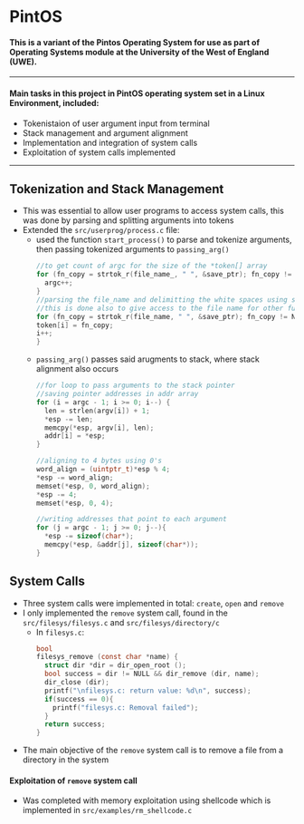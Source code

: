 # PintOS
#### This is a variant of the Pintos Operating System for use as part of Operating Systems module at the University of the West of England (UWE).
---
#### Main tasks in this project in PintOS operating system set in a Linux Environment, included:
- Tokenistaion of user argument input from terminal
- Stack management and argument alignment
- Implementation and integration of system calls
- Exploitation of system calls implemented
---
## Tokenization and Stack Management
* This was essential to allow user programs to access system calls, this was done by parsing and splitting arguments into tokens
* Extended the `src/userprog/process.c` file:
  * used the function `start_process()` to parse and tokenize arguments, then passing tokenized arguments to `passing_arg()`
      ```c
      //to get count of argc for the size of the *token[] array
      for (fn_copy = strtok_r(file_name_, " ", &save_ptr); fn_copy != NULL; fn_copy = strtok_r(NULL, " ", &save_ptr)){
        argc++;
      }  
    //parsing the file_name and delimitting the white spaces using strtok_r 
    //this is done also to give access to the file name for other functions
    for (fn_copy = strtok_r(file_name, " ", &save_ptr); fn_copy != NULL; fn_copy = strtok_r(NULL, " ", &save_ptr)){
      token[i] = fn_copy;
      i++;
    }
      ```
  * `passing_arg()` passes said arugments to stack, where stack alignment also occurs
    ```c
    //for loop to pass arguments to the stack pointer
    //saving pointer addresses in addr array
    for (i = argc - 1; i >= 0; i--) {
      len = strlen(argv[i]) + 1; 
      *esp -= len; 
      memcpy(*esp, argv[i], len);
      addr[i] = *esp;
    }
  
    //aligning to 4 bytes using 0's
    word_align = (uintptr_t)*esp % 4;
    *esp -= word_align;
    memset(*esp, 0, word_align);
    *esp -= 4;
    memset(*esp, 0, 4);
  
    //writing addresses that point to each argument
    for (j = argc - 1; j >= 0; j--){
      *esp -= sizeof(char*);
      memcpy(*esp, &addr[j], sizeof(char*));
    }
    ```

## System Calls
* Three system calls were implemented in total: `create`, `open` and `remove`
* I only implemented the `remove` system call, found in the `src/filesys/filesys.c` and `src/filesys/directory/c`
   * In `filesys.c`:
     ```c
     bool
     filesys_remove (const char *name) { 
       struct dir *dir = dir_open_root ();
       bool success = dir != NULL && dir_remove (dir, name);
       dir_close (dir); 
       printf("\nfilesys.c: return value: %d\n", success);
       if(success == 0){
         printf("filesys.c: Removal failed");
       }
       return success;
     }
     ```
* The main objective of the `remove` system call is to remove a file from a directory in the system

#### Exploitation of `remove` system call
* Was completed with memory exploitation using shellcode which is implemented in `src/examples/rm_shellcode.c`

